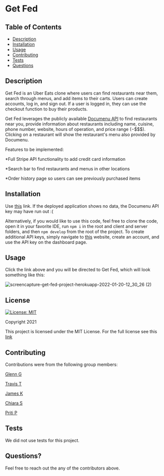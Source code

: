 # Get Fed

## Table of Contents

- [Description](#description)
- [Installation](#installation)
- [Usage](#usage)
- [Contributing](#contributing)
- [Tests](#tests)
- [Questions](#questions)

## Description

Get Fed is an Uber Eats clone where users can find restaurants near them, search through menus, and add items to their carts. Users can create accounts, log in, and sign out. If a user is logged in, they can use the checkout function to buy their products.

Get Fed leverages the publicly available [Documenu API](https://documenu.com/) to find restaurants near you, provide information about restaurants including name, cuisine, phone number, website, hours of operation, and price range ($-$$$$). Clicking on a restaurant will show the restaurant's menu also provided by Documenu.

Features to be implemented:

\*Full Stripe API functionality to add credit card information

\*Search bar to find restaurants and menus in other locations

\*Order history page so users can see previously purchased items

## Installation

Use [this](https://get-fed-project.herokuapp.com/) link. If the deployed application shows no data, the Documenu API key may have run out :(

Alternatively, if you would like to use this code, feel free to clone the code, open it in your favorite IDE, run `npm i` in the root and client and server folders, and then `npm develop` from the root of the project. To create additional API keys, simply navigate to [this](https://documenu.com/) website, create an account, and use the API key on the dashboard page.

## Usage

Click the link above and you will be directed to Get Fed, which will look something like this:

![screencapture-get-fed-project-herokuapp-2022-01-20-12_30_26 (2)](https://user-images.githubusercontent.com/86434738/150391248-24fe7e6e-d7bf-44dd-8f19-f3ad66d7c1a7.jpg)

## License

[![License: MIT](https://img.shields.io/badge/License-MIT-red.svg)](https://opensource.org/licenses/MIT)

Copyright 2021

This project is licensed under the MIT License. For the full license see this [link](https://opensource.org/licenses/MIT)

## Contributing

Contributions were from the following group members:

[Glenn G](https://github.com/ggamb)

[Travis T](https://github.com/tygrski)

[James K](https://github.com/JustKidding22)

[Chiara S](https://github.com/ChiaraNS)

[Priti P](https://github.com/patelpr03)

## Tests

We did not use tests for this project.

## Questions?

Feel free to reach out the any of the contributors above.
